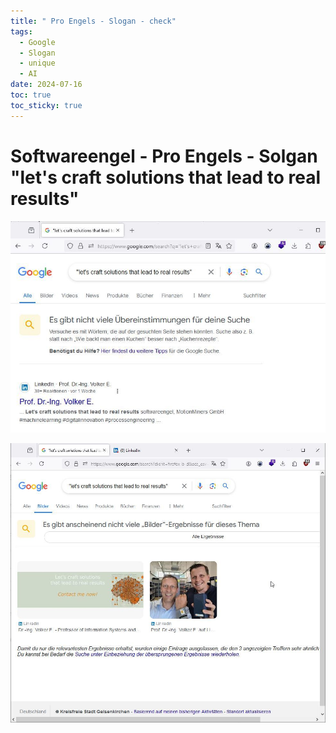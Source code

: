 ```yaml
---
title: " Pro Engels - Slogan - check"
tags:
  - Google
  - Slogan
  - unique
  - AI
date: 2024-07-16
toc: true
toc_sticky: true
---
```


# Softwareengel - Pro Engels - Solgan "let's craft solutions that lead to real results"


![](../_asset/2024-07-16-linkedin-proEngels_image_1.jpg)

![](../_asset/2024-07-16-linkedin-proEngels_image_2.jpg)
